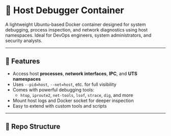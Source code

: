 # 🐳 Host Debugger Container

A lightweight Ubuntu-based Docker container designed for system debugging, process inspection, and network diagnostics using host namespaces. Ideal for DevOps engineers, system administrators, and security analysts.

---

## 🚀 Features

- Access host **processes**, **network interfaces**, **IPC**, and **UTS namespaces**
- Uses `--pid=host`, `--net=host`, etc. for full visibility
- Comes with powerful debugging tools:
  - `htop`, `iproute2`, `net-tools`, `lsof`, `strace`, `dig`, and more
- Mount host logs and Docker socket for deeper inspection
- Easy to extend with custom tools and scripts

---

## 🧱 Repo Structure
